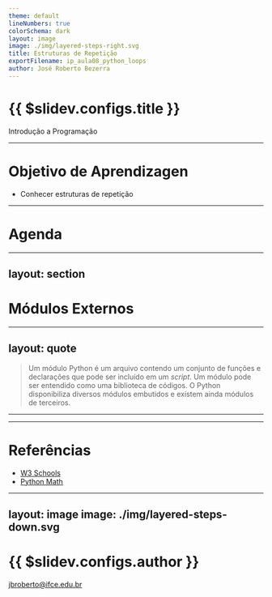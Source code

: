 ```yaml
---
theme: default
lineNumbers: true
colorSchema: dark
layout: image
image: ./img/layered-steps-right.svg
title: Estruturas de Repetição
exportFilename: ip_aula08_python_loops
author: José Roberto Bezerra
---
```


# {{ $slidev.configs.title }}
Introdução a Programação

---

# Objetivo de Aprendizagen
- Conhecer estruturas de repetição

---

# Agenda



---
layout: section
---

# Módulos Externos

---
layout: quote
---

> Um módulo Python é um arquivo contendo um conjunto de funções e declarações que pode ser incluído em um *script*. Um módulo pode ser entendido como uma biblioteca de códigos. O Python disponibiliza diversos módulos embutidos e existem ainda módulos de terceiros.

---

---

# Referências
- [W3 Schools](https://www.w3schools.com/python/python_modules.asp)
- [Python Math](https://docs.python.org/3/library/math.html)

---
layout: image
image: ./img/layered-steps-down.svg
---

# {{ $slidev.configs.author }}
jbroberto@ifce.edu.br
<br><br><br><br><br><br>
<PoweredBySlidev />